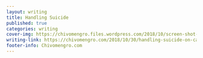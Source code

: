 ```yaml
---
layout: writing
title: Handling Suicide
published: true
categories: writing
cover-img: https://chivomengro.files.wordpress.com/2018/10/screen-shot-2018-10-29-at-9-15-47-am2.png?w=610
writing-link: https://chivomengro.com/2018/10/30/handling-suicide-on-campus/
footer-info: Chivomengro.com
---
```

